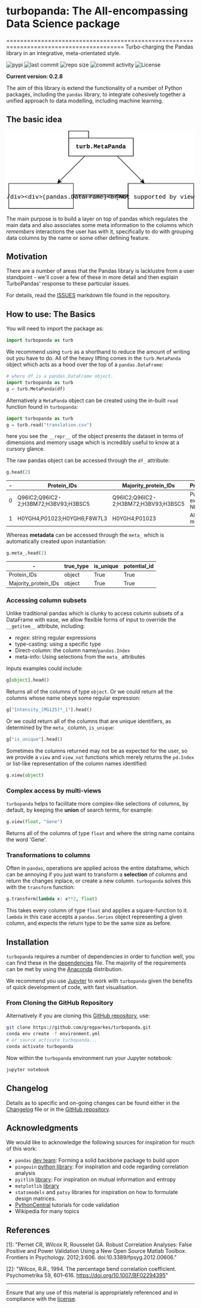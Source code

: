# turbopanda: The All-encompassing Data Science package
========================================================================================
Turbo-charging the Pandas library in an integrative, meta-orientated style.

![pypi](https://img.shields.io/pypi/v/turbopanda)
![last commit](https://img.shields.io/github/last-commit/gregparkes/turbopanda)
![repo size](https://img.shields.io/github/repo-size/gregparkes/turbopanda)
![commit activity](https://img.shields.io/github/commit-activity/m/gregparkes/turbopanda)
![License](https://img.shields.io/badge/LICENSE-GPLv3-blue)

**Current version: 0.2.8**

The aim of this library is extend the functionality of a number of Python packages,
including the `pandas` library, to integrate cohesively together a unified approach to data
modelling, including machine learning.

## The basic idea

![Image not found](extras/readme.svg "Describing the interactions between turbopanda and pandas.")

The main purpose is to build a layer on top of pandas which regulates the main data and also associates
some meta information to the columns which *remembers* interactions the user has with it,
specifically to do with grouping data columns by the name or some other defining feature.

## Motivation

There are a number of areas that the Pandas library is
  lacklustre from a user standpoint - we'll cover a few of these in more detail and then
  explain TurboPandas' response to these particular issues.
  
For details, read the [ISSUES](ISSUES.md) markdown file found in the repository.

## How to use: The Basics

You will need to import the package as:

```python
import turbopanda as turb
```

We recommend using `turb` as a shorthand to reduce the amount of writing
 out you have to do. All of the heavy lifting comes in the `turb.MetaPanda` 
 object which acts as a hood over the top of a `pandas.DataFrame`:

```python
# where df is a pandas.DataFrame object.
import turbopanda as turb
g = turb.MetaPanda(df)
```

Alternatively a `MetaPanda` object can be created using the in-built 
`read` function found in `turbopanda`:

```python
import turbopanda as turb
g = turb.read("translation.csv")
```

here you see the `__repr__` of the object presents the dataset in terms
 of dimensions and memory usage which is incredibly useful to know at a
  cursory glance.

The raw pandas object can be accessed through the `df_` attribute:

```python
g.head(2)
```

| - | **Protein_IDs** | **Majority_protein_IDs** | **Protein_names** | **...** |
| --- | --------------------- | -------------------------- | ------------------- | ---------------- |
| 0 | Q96IC2;Q96IC2-2;H3BM72;H3BV93;H3BSC5 | Q96IC2;Q96IC2-2;H3BM72;H3BV93;H3BSC5 | Putative RNA exonuclease NEF-sp | ... |
| 1 | H0YGH4;P01023;H0YGH6;F8W7L3 | H0YGH4;P01023 | Alpha-2-macroglobulin | ... |

Whereas **metadata** can be accessed through the `meta_` which is automatically created upon instantiation:

```python
g.meta_.head(2)
```

| - | **true_type** | **is_unique** | **potential_id**
| --- | -------- | -------- |---------- |
| Protein_IDs | object | True | True |
| Majority_protein_IDs | object | True | True |

### Accessing column subsets

Unlike traditional pandas which is clunky to access column subsets of
 a DataFrame with ease, we allow flexible forms of input to override
  the `__getitem__` attribute, including:

* *regex*: string regular expressions
* type-casting: using a specific type
* Direct-column: the column name/`pandas.Index`
* meta-info: Using selections from the `meta_` attributes

Inputs examples could include:

```python
g[object].head()
```

Returns all of the columns of type `object`. Or we could return all 
the columns whose name obeys some regular expression:

```python
g["Intensity_[MG12S]*_1"].head()
```

Or we could return all of the columns that are unique identifiers,
 as determined by the `meta_` column, `is_unique`:

```python
g["is_unique"].head()
```

Sometimes the columns returned may not be as expected for the user,
 so we provide a `view` and `view_not` functions which merely returns 
 the `pd.Index` or list-like representation of the column names identified:

```python
g.view(object)
```

### Complex access by multi-views

`turbopanda` helps to facilitate more complex-like selections of 
columns, by default, by keeping the **union** of search terms, for example:

```python
g.view(float, "Gene")
```

Returns all of the columns of type `float` and where the string
 name contains the word 'Gene'. 

### Transformations to columns

Often in `pandas`, operations are applied across the entire 
dataframe, which can be annoying if you just want to transform 
a **selection** of columns and return the changes inplace, or
 create a new column. `turbopanda` solves this with the `transform` function:

```python
g.transform(lambda x: x**2, float)
```

This takes every column of type `float` and applies a square-function
 to it. `lambda` in this case accepts a `pandas.Series` object
  representing a given column, and expects the return type to be
   the same size as before.

## Installation

`turbopanda` requires a number of dependencies in order to function well, you can find these
 in the [dependencies](environment.yml) file. The majority of the requirements can be met
 by using the [Anaconda][6] distribution.

We recommend you use [Jupyter][7] to work with `turbopanda` given the benefits of
quick development of code, with fast visualisation.

### From Cloning the GitHub Repository

Alternatively if you are cloning this [GitHub repository][5], use:

```bash
git clone https://github.com/gregparkes/turbopanda.git
conda env create -f environment.yml
# or source activate turbopanda...
conda activate turbopanda
```

Now within the `turbopanda` environment run your Jupyter notebook:

```bash
jupyter notebook
```

## Changelog

Details as to specific and on-going changes can be found either in the [Changelog](CHANGELOG.rst) file or
in the [GitHub repository][5].

## Acknowledgments

We would like to acknowledge the following sources for inspiration for much of this work:

- `pandas` [dev team](https://github.com/pandas-dev/pandas): Forming a solid backbone package to build upon
- `pingouin` [python library][3]: For inspiration and code regarding correlation analysis
- `pyitlib` [library](https://github.com/pafoster/pyitlib): For inspiration on mutual information and entropy
- `matplotlib` [library][4]
- `statsmodels` and `patsy` libraries for inspiration on how to formulate design matrices.
- [PythonCentral](https://www.pythoncentral.io/validate-python-function-parameters-and-return-types-with-decorators/) tutorials for code validation
- Wikipedia for many topics

## References

[1]: "Pernet CR, Wilcox R, Rousselet GA. Robust Correlation Analyses:
       False Positive and Power Validation Using a New Open Source Matlab
       Toolbox. Frontiers in Psychology. 2012;3:606.
       doi:10.3389/fpsyg.2012.00606."
       
[2]: "Wilcox, R.R., 1994. The percentage bend correlation coefficient.
       Psychometrika 59, 601–616. https://doi.org/10.1007/BF02294395"
       
[3]: <https://github.com/raphaelvallat/pingouin/blob/master/pingouin/correlation.py> "Pingouin's correlation"
[4]: <https://matplotlib.org/3.1.0/gallery/images_contours_and_fields/image_annotated_heatmap.html> "Matplotlib heatmap"
[5]: <https://github.com/gregparkes/turbopanda> "Github repo"
[6]: <https://www.anaconda.com> "Anaconda distribution"
[7]: <https://jupyter.org/> "Jupyter"
***

Ensure that any use of this material is appropriately referenced 
and in compliance with the [license](LICENSE.txt).
